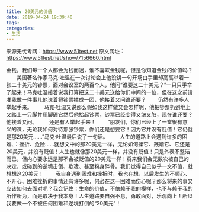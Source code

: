 ```yaml
---
title: 20美元的价值 
date: 2019-04-24 19:39:40
tags:
categories:
- 生活
---
```

来源无忧考网：https://www.51test.net 原文网址：https://www.51test.net/show/7156660.html

金钱，我们每一个人都会为钱而迷，谁不喜欢金钱呢，但是你知道金钱的价值吗？
　　美国著名作家马克·吐温在一次讨论会上他没讲一句开场白手里却高高举着一张二十美元的钞票，面对会议室的两百个人，他问“谁要这二十美元？”一只只手举了起来！马克吐温接着说我打算把这二十美元送给你们中间的一位，但在这之前请准我做一件事儿他说着将钞票揉成一团，他接着又问谁还要？
　　仍然有许多人举起手来。
　　马克·吐温又说那么假如我这样做又会怎样呢，他把钞票扔到地上又踏上一只脚并用脚碾它然后他拾起钞票，钞票已经变得又皱又脏，现在谁还要？他接着又问。
　　还是有人举起手来！
　　“朋友们，你们已经上了一堂很有意义的课，无论我如何对待那张钞票，你们还是想要它！因为它并没有贬值！它仍就是那20美元......”马克·吐温最后说了一句话。
　　人生的道路上会遇到许多的困难、：挫折、危险......就想文中的那20美元一样，无论如何揉它、践踏它、它还是20美元，并没有贬值！人生也就像那20美元一样，并没有贬值！只是外表不整洁而已，但内心要永远是那不会被贬值的20美元一样！将来我们会无数次被自己的决定，或碰到的逆境击倒、欺凌、甚至粉身碎骨。我们觉得自己似乎一文不值，就想想这20美元！
　　我自身遇到困难和挫折时，我也在想，以后发生的不顺心、不开心、困难挫折的事情还有许多呢，何必在这一困难而伤心呢？那么将来的事又应该如何去面对呢？我会记住：生命的价值，不依赖于我的模样，也不与赖于我的所作所为，而是取决于我本身！人生道路要自强不息，勇敢面对，乐观向上！所以我要做一个不被任何困难和逆境打倒的“20美元”！